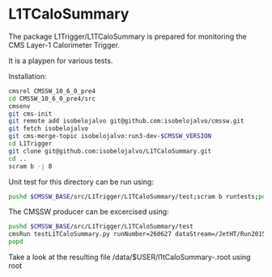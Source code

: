 # L1TCaloSummary

The package L1Trigger/L1TCaloSummary is prepared for monitoring the CMS Layer-1 Calorimeter Trigger.

It is a playpen for various tests.

Installation:

```bash
cmsrel CMSSW_10_6_0_pre4
cd CMSSW_10_6_0_pre4/src
cmsenv
git cms-init
git remote add isobelojalvo git@github.com:isobelojalvo/cmssw.git
git fetch isobelojalvo
git cms-merge-topic isobelojalvo:run3-dev-$CMSSW_VERSION
cd L1Trigger
git clone git@github.com:isobelojalvo/L1TCaloSummary.git
cd ..
scram b -j 8
```

Unit test for this directory can be run using:

```bash
pushd $CMSSW_BASE/src/L1Trigger/L1TCaloSummary/test;scram b runtests;popd
```

The CMSSW producer can be excercised using:

```bash
pushd $CMSSW_BASE/src/L1Trigger/L1TCaloSummary/test
cmsRun testL1TCaloSummary.py runNumber=260627 dataStream=/JetHT/Run2015D-v1/RAW
popd
```

Take a look at the resulting file /data/$USER/l1tCaloSummary-<runNumber>.root using root
